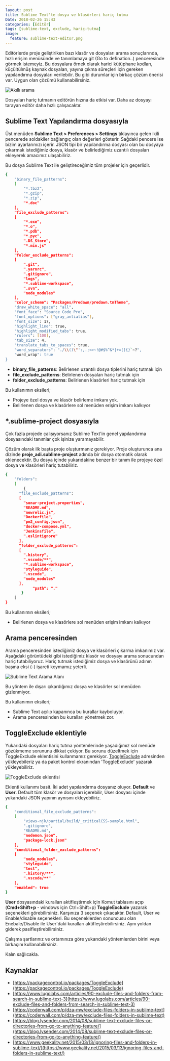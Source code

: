 ```yaml
---
layout: post
title: Sublime Text'te dosya ve klasörleri hariç tutma
Date: 2018-02-26 15:43
categories: [Editör]
tags: [sublime-text, exclude, hariç-tutma]
image:
  feature: sublime-text-editor.png
---
```


Editörlerde proje geliştiriken bazı klasör ve dosyaları arama sonuçlarında, hızlı erişim menüsünde ve tanımlamaya git (Go to defination..) penceresinde görmek istemeyiz. Bu dosyalara örnek olarak harici kütüphane kodları, küçültülmüş kaynak dosyaları, yayına çıkma süreçleri için gereken yapılandırma dosyaları verilebilir. Bu gibi durumlar için birkaç çözüm önerisi var. Uygun olan çözümü kullanabilirsiniz.

![Akıllı arama](/images/akilli-arama-penceresi.gif)

Dosyaları hariç tutmanın editörün hızına da etkisi var. Daha az dosyayı tarayan editör daha hızlı çalışacaktır. 

## Sublime Text Yapılandırma dosyasıyla

Üst menüden **Sublime Text > Preferences > Settings** tıklayınca gelen ikili pencerede soldakiler bağlangıç olan değerleri gösterir. Sağdaki pencere ise bizim ayarlarımızı içerir. JSON tipi bir yapılandırma dosyası olan bu dosyaya çıkarmak istediğimiz dosya, klasör ve belirlediğimiz uzantılı dosyaları ekleyerek amacımız ulaşabiliriz.

Bu dosya Sublime Text ile geliştireceğimiz tüm projeler için geçerlidir. 

```bash
{
	"binary_file_patterns":
	[
		"*.tbz2",
		"*.gzip",
		"*.zip",
		"*.doc"
	],
	"file_exclude_patterns":
	[
		"*.exe",
		"*.o",
		"*.pdb",
		"*.pyc",
		".DS_Store",
		"*.min.js"
	],
	"folder_exclude_patterns":
	[
		".git",
		".yarnrc",
		".gitignore",
		"logs",
		"*.sublime-workspace",
		".svn",
		"node_modules"
	],
	"color_scheme": "Packages/Predawn/predawn.tmTheme",
	"draw_white_space": "all",
	"font_face": "Source Code Pro",
	"font_options": ["gray_antialias"],
	"font_size": 17,
	"highlight_line": true,
	"highlight_modified_tabs": true,
	"rulers": [100],
	"tab_size": 4,
	"translate_tabs_to_spaces": true,
	"word_separators": "./\\()\"':,.;<>~!@#$%^&*|+=[]{}`~?",
	"word_wrap": true
}
```

 - **binary_file_patterns**: Belirlenen uzantılı dosya tiplerini hariç tutmak için
 - **file_exclude_patterns**: Belirlenen dosyaları hariç tutmak için
 - **folder_exclude_patterns**: Belirlenen klasörleri hariç tutmak için

Bu kullanımın eksileri;

 - Projeye özel dosya ve klasör belirleme imkanı yok.
 - Belirlenen dosya ve klasörlere sol menüden erişim imkanı kalkıyor

## *.sublime-project dosyasıyla

Çok fazla projede çalışıyorsanız Sublime Text'in genel yapılandırma dosyasındaki tanımlar çok işinize yaramayabilir. 

Çözüm olarak ilk başta proje oluşturmanız gerekiyor. Proje oluşturunca ana dizinde **proje_adi.sublime-project** adında bir dosya otomatik olarak eklenecektir. Bu dosya içinde yukarıdakine benzer bir tanım ile projeye özel dosya ve klasörleri hariç tutabiliriz. 

```bash
{
	"folders":
	[
		{
      "file_exclude_patterns": 
      [
        "sonar-project.properties",
        "README.md",
        "newrelic.js",
        "Dockerfile",
        "pm2_config.json",
        "docker-compose.yml",
        "Jenkinsfile",
        ".eslintignore"
      ],
      "folder_exclude_patterns":
      [
        ".history",
        ".vscode/**",
        "*.sublime-workspace",
        "styleguide",
        ".vscode",
        "node_modules"
      ],
			"path": "."
	   }
	]
}
```

Bu kullanımın eksileri;

 - Belirlenen dosya ve klasörlere sol menüden erişim imkanı kalkıyor

## Arama penceresinden

Arama penceresinden istediğimiz dosya ve klasörleri çıkarma imkanımız var. Aşağıdaki görüntüdeki gibi istediğimiz klasör ve dosyayı arama sonucundan hariç tutabiliyoruz. Hariç tutmak istediğimiz dosya ve klasörünü adının başına eksi (-) işareti koymamız yeterli.

![Sublime Text Arama Alanı](/images/sublime-text-arama-alani.gif)

Bu yöntem ile dışarı çıkardığımız dosya ve klasörler sol menüden gizlenmiyor.

Bu kullanımın eksileri;

 - Sublime Text açılıp kapanınca bu kurallar kayboluyor. 
 - Arama penceresinden bu kuralları yönetmek zor.

## ToggleExclude eklentiyle

Yukarıdaki dosyaları hariç tutma yöntemlerinde yaşadığımız sol menüde gözükmeme sorununu dikkat çekiyor. Bu sorunu düzeltmek için ToggleExclude eklentisini kullanmamız gerekiyor. [ToggleExclude](https://packagecontrol.io/packages/ToggleExclude) adresinden yükleyebileriz ya da paket kontrol ekranından 'ToggleExclude' yazarak yükleyebiliriz. 

![ToggleExclude eklentisi](/images/toggle-exclude.gif)

Eklenti kullanımı basit. İki adet yapılandırma dosyanız oluyor. **Default** ve **User**.  Default tüm klasör ve dosyaları içerebilir, User dosyası içinde yukarıdaki JSON yapının aynısını ekleyebiliriz.

```bash
{
	"conditional_file_exclude_patterns":
	[
		"views-njk/partial/build/_criticalCSS-sample.html",
		".gitignore",
		"README.md",
		"nodemon.json",
		"package-lock.json"
	],
	"conditional_folder_exclude_patterns":
	[
		"node_modules",
		"styleguide",
		"test",
		".history/**",
		".vscode/**"
	],
	"enabled": true
}
```

**User** dosyasındaki kuralları aktifleştirmek için Komut tablasını açıp (**Cmd+Shift+p** - windows için Ctrl+Shift+p) **ToggleExclude** yazarak seçenekleri görebilirsiniz. Karşınıza 3 seçenek çıkacaktır. Default, User ve Enable/disable seçenekleri. Bu seçeneklerden sonuncusu olan Enebale/Disable ile User'daki kuralları aktifleştirebilirsiniz. Aynı yoldan giderek pasifleştirebilirsiniz.

Çalışma şartlarınız ve ortamınıza göre yukarıdaki yöntemlerden birini veya birkaçını kullanabilirsiniz. 

Kalın sağlıcakla.

## Kaynaklar

 - [https://packagecontrol.io/packages/ToggleExclude](https://packagecontrol.io/packages/ToggleExclude)
 - [https://www.lugolabs.com/articles/90-exclude-files-and-folders-from-search-in-sublime-text-3](https://www.lugolabs.com/articles/90-exclude-files-and-folders-from-search-in-sublime-text-3)
 - [https://coderwall.com/p/dza-mw/exclude-files-folders-in-sublime-text](https://coderwall.com/p/dza-mw/exclude-files-folders-in-sublime-text)
 - [https://blog.lysender.com/2014/08/sublime-text-exclude-files-or-directories-from-go-to-anything-feature/](https://blog.lysender.com/2014/08/sublime-text-exclude-files-or-directories-from-go-to-anything-feature/)
 - [https://www.geekality.net/2015/03/13/ignoring-files-and-folders-in-sublime-text/](https://www.geekality.net/2015/03/13/ignoring-files-and-folders-in-sublime-text/)
